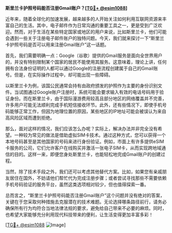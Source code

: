 **斯里兰卡护照号码能否注册Gmail账户？[[TG💪+ @esim1088](https://t.me/s/esim1088)]**

近年来，随着全球化的加速发展，越来越多的人开始关注如何利用互联网资源来丰富自己的生活。其中，电子邮件作为日常沟通的重要工具之一，更是受到广泛欢迎。然而，对于生活在某些特定国家或地区的用户来说，比如斯里兰卡，他们可能会遇到一些关于注册电子邮件账户的独特问题。今天，我们就来探讨一下“斯里兰卡护照号码是否可以用来注册Gmail账户”这一话题。

首先，我们需要明确一点：Google（谷歌）提供的Gmail服务是面向全世界用户的，并没有特别限制某个国家的居民不能使用其服务。这意味着，理论上讲，任何拥有合法身份证明的人都可以通过Google的注册流程创建属于自己的Gmail账号。但是，在实际操作过程中，却可能出现一些障碍。

以斯里兰卡为例，该国公民通常会持有由政府颁发的护照作为主要的身份识别文件。当试图通过Google账户注册时，系统可能会要求输入有效的电话号码用于验证身份。而在斯里兰卡，由于国际漫游费用较高且部分地区的网络覆盖并不完善，许多用户可能无法顺利完成手机短信接收环节。此外，还有些情况下，即使手机号码能够正常工作，但因为地理位置的原因，某些地区的IP地址可能会被误认为来自高风险区域而遭到拒绝。

那么，面对这样的情况，我们应该怎么办呢？实际上，解决办法并非完全没有希望。一种较为常见的做法是借助虚拟SIM卡技术。通过这种方式，您可以获得一个本地号码甚至是其他国家的号码来进行身份验证。例如，市面上有许多提供eSIM卡服务的公司，它们允许客户在线购买并激活一张电子SIM卡，从而实现跨地域通信的目的。这样一来，即便您身处斯里兰卡，也能轻松地完成Gmail账户的创建过程。

当然，除了技术手段之外，我们还可以考虑其他替代方案。比如，如果您有亲戚朋友居住在国外，不妨请他们帮忙代为完成注册步骤；或者尝试寻找那些不需要依赖手机号码验证的服务平台，虽然这类选项相对较少，但也值得探索一番。

总而言之，“斯里兰卡护照号码能否注册Gmail账户”这个问题并没有绝对的答案，关键在于您采取何种措施去克服潜在的技术难题。无论选择哪条路径前行，请务必确保所有行为均符合当地法律法规的要求，避免给自己带来不必要的麻烦。同时，也希望大家能够充分利用现代科技带来的便利，让生活变得更加丰富多彩！

[[TG💪+ @esim1088](https://t.me/s/esim1088) ![Image](https://i.postimg.cc/4NQfJmqS/Snipaste-2025-05-13-00-14-12.png)]